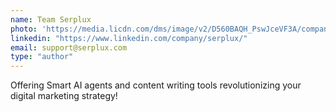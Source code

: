 ```yaml
---
name: Team Serplux
photo: 'https://media.licdn.com/dms/image/v2/D560BAQH_PswJceVF3A/company-logo_200_200/B56ZeWAQ.BHQAI-/0/1750568342201/serplux_logo?e=1756339200&v=beta&t=xCCgxQteChs1oz2nR-yHW_831f3ICw-DBRWAh_P9Glg'
linkedin: "https://www.linkedin.com/company/serplux/"
email: support@serplux.com
type: "author"
---
```

Offering Smart AI agents and content writing tools revolutionizing your digital marketing strategy!
